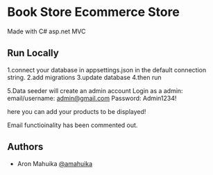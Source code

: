
# Book Store Ecommerce Store

Made with C# asp.net MVC


## Run Locally
1.connect your database in appsettings.json in the default connection string.
2.add migrations 
3.update database
4.then run 

5.Data seeder will create an admin account
Login as a admin:
email/username: admin@gmail.com
Password: Admin1234!

here you can add your products to be displayed!

Email functioinality has been commented out.

## Authors

- Aron Mahuika [@amahuika](https://github.com/amahuika)

